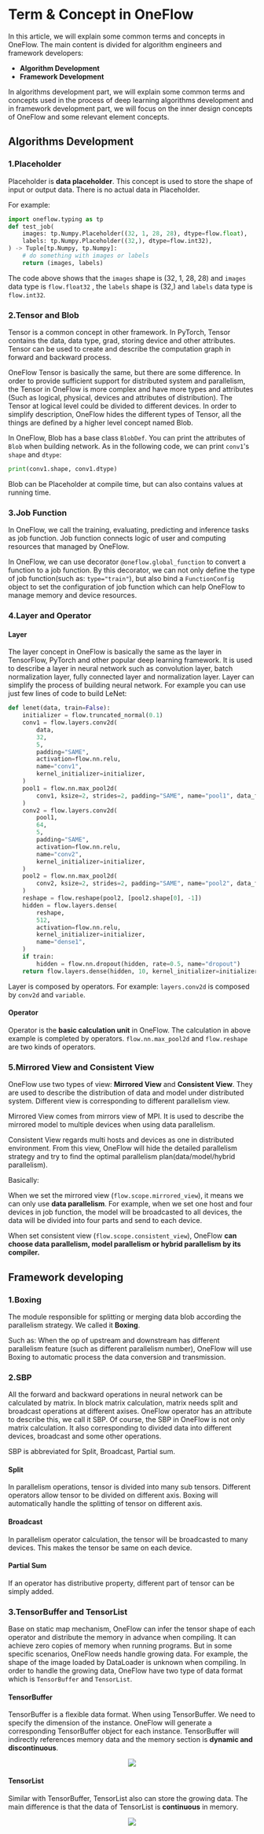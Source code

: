 # Term & Concept in OneFlow

In this article, we will explain some common terms and concepts in OneFlow. The main content is divided for algorithm engineers and framework developers:

-  **Algorithm Development**
-  **Framework Development**

In algorithms development part, we will explain some common terms and concepts used in the process of deep learning algorithms development and in framework development part, we will focus on the inner design concepts of OneFlow and some relevant element concepts. 

## Algorithms Development

### 1.Placeholder

Placeholder is **data placeholder**. This concept is used to store the shape of input or output data. There is no actual data in Placeholder. 

For example:

```python
import oneflow.typing as tp
def test_job(
    images: tp.Numpy.Placeholder((32, 1, 28, 28), dtype=flow.float),
    labels: tp.Numpy.Placeholder((32,), dtype=flow.int32),
) -> Tuple[tp.Numpy, tp.Numpy]:
    # do something with images or labels
    return (images, labels)
```

The code above shows that the `images` shape is (32, 1, 28, 28) and `images` data type is `flow.float32` , the `labels` shape is (32,) and `labels` data type is `flow.int32`.

### 2.Tensor and Blob

Tensor is a common concept in other framework. In PyTorch, Tensor contains the data, data type, grad, storing device and other attributes. Tensor can be used to create and describe the computation graph in forward and backward process. 

OneFlow Tensor is basically the same, but there are some difference. In order to provide sufficient support for distributed system and parallelism, the Tensor in OneFlow is more complex and have more types and attributes (Such as logical, physical, devices and attributes of distribution). The Tensor at logical level could be divided to different devices. In order to simplify description, OneFlow hides the different types of Tensor, all the things are defined by a higher level concept named Blob.

In OneFlow, Blob has a base class `BlobDef`. You can print the attributes of  `Blob` when building network. As in the following code, we can print  `conv1`'s `shape` and `dtype`:

```python
print(conv1.shape, conv1.dtype)
```

Blob can be Placeholder at compile time, but can also contains values at running time. 



### 3.Job Function

In OneFlow, we call the training, evaluating, predicting and inference tasks as job function. Job function connects logic of user and computing resources that managed by OneFlow.

In OneFlow, we can use decorator `@oneflow.global_function` to convert a function to a job function. By this decorator, we can not only define the type of job function(such as: `type="train"`), but also bind a `FunctionConfig` object to set the configuration of job function which can help OneFlow to manage memory and device resources.


### 4.Layer and Operator

#### Layer

The layer concept in OneFlow is basically the same as the layer in TensorFlow, PyTorch and other popular deep learning framework. It is used to describe a layer in neural network such as convolution layer, batch normalization layer, fully connected layer and normalization layer. Layer can simplify the process of building neural network. For example you can use just few lines of code to build LeNet:

```python
def lenet(data, train=False):
    initializer = flow.truncated_normal(0.1)
    conv1 = flow.layers.conv2d(
        data,
        32,
        5,
        padding="SAME",
        activation=flow.nn.relu,
        name="conv1",
        kernel_initializer=initializer,
    )
    pool1 = flow.nn.max_pool2d(
        conv1, ksize=2, strides=2, padding="SAME", name="pool1", data_format="NCHW"
    )
    conv2 = flow.layers.conv2d(
        pool1,
        64,
        5,
        padding="SAME",
        activation=flow.nn.relu,
        name="conv2",
        kernel_initializer=initializer,
    )
    pool2 = flow.nn.max_pool2d(
        conv2, ksize=2, strides=2, padding="SAME", name="pool2", data_format="NCHW"
    )
    reshape = flow.reshape(pool2, [pool2.shape[0], -1])
    hidden = flow.layers.dense(
        reshape,
        512,
        activation=flow.nn.relu,
        kernel_initializer=initializer,
        name="dense1",
    )
    if train:
        hidden = flow.nn.dropout(hidden, rate=0.5, name="dropout")
    return flow.layers.dense(hidden, 10, kernel_initializer=initializer, name="dense2")
```

Layer is composed by operators. For example: `layers.conv2d` is composed by  `conv2d` and `variable`.

#### Operator

Operator is the **basic calculation unit** in OneFlow. The calculation in above example is completed by operators. `flow.nn.max_pool2d` and `flow.reshape` are two kinds of operators.



### 5.Mirrored View and Consistent View

OneFlow use two types of view:  **Mirrored View** and **Consistent View**. They are used to describe the distribution of data and model under distributed system. Different view is corresponding to different parallelism view.

Mirrored View comes from mirrors view of MPI. It is used to describe the mirrored model to multiple devices when using data parallelism.

Consistent View regards multi hosts and devices as one in distributed environment. From this view, OneFlow will hide the detailed parallelism strategy and try to find the optimal parallelism plan(data/model/hybrid parallelism).

Basically:

When we set the mirrored view (`flow.scope.mirrored_view`), it means we can only use **data parallelism**. For example, when we set one host and four devices in job function, the model will be broadcasted to all devices, the data will be divided into four parts and send to each device.

When set consistent view (`flow.scope.consistent_view`), OneFlow **can choose data parallelism, model parallelism or hybrid parallelism by its compiler.**



## Framework developing

### 1.Boxing

The module responsible for splitting or merging data blob according the parallelism strategy. We called it **Boxing**.

Such as: When the op of upstream and downstream has different parallelism feature (such as different parallelism number), OneFlow will use Boxing to automatic process the data conversion and transmission.



### 2.SBP

All the forward and backward operations in neural network can be calculated by matrix. In block matrix calculation, matrix needs split and broadcast operations at different axises. OneFlow operator has an attribute to describe this, we call it SBP. Of course, the SBP in OneFlow is not only matrix calculation. It also corresponding to divided data into different devices, broadcast and some other operations.

SBP is abbreviated for Split, Broadcast, Partial sum.

#### Split

In parallelism operations, tensor is divided into many sub tensors. Different operators allow tensor to be divided on different axis. Boxing will automatically handle the splitting of tensor on different axis. 

#### Broadcast

In parallelism operator calculation, the tensor will be broadcasted to many devices. This makes the tensor be same on each device.

#### Partial Sum

If an operator has distributive property, different part of tensor can be simply added.

### 3.TensorBuffer and TensorList

Base on static map mechanism, OneFlow can infer the tensor shape of each operator and distribute the memory in advance when compiling. It can achieve zero copies of memory when running programs. But in some specific scenarios, OneFlow needs handle growing data. For example, the shape of the image loaded by DataLoader is  unknown when compiling. In order to handle the growing data, OneFlow have two type of data format which is `TensorBuffer` and `TensorList`.

#### TensorBuffer

TensorBuffer is a flexible data format. When using TensorBuffer. We need to specify the dimension of the instance. OneFlow will generate a corresponding TensorBuffer object for each instance. TensorBuffer will indirectly references memory data and the memory section is **dynamic and discontinuous**.

<div align="center">
    <img src="imgs/Tensor2TensorBuffer.png" align='center'/>
</div>


#### TensorList

Similar with TensorBuffer, TensorList also can store the growing data. The main difference is that the data of TensorList is **continuous** in memory.

<div align="center">
    <img src="imgs/TensorBuffer2TensorList.png" align='center'/>
</div>


